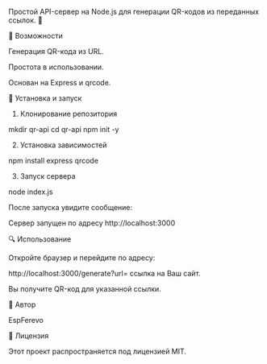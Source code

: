 Простой API-сервер на Node.js для генерации QR-кодов из переданных ссылок. 🚀

📌 Возможности

Генерация QR-кода из URL.

Простота в использовании.

Основан на Express и qrcode.

🚀 Установка и запуск

1. Клонирование репозитория

mkdir qr-api
cd qr-api
npm init -y

2. Установка зависимостей

npm install express qrcode

3. Запуск сервера

node index.js

После запуска увидите сообщение:

Сервер запущен по адресу http://localhost:3000

🔍 Использование

Откройте браузер и перейдите по адресу:

http://localhost:3000/generate?url= ссылка на Ваш сайт.

Вы получите QR-код для указанной ссылки.

🎯 Автор

EspFerevo

📜 Лицензия

Этот проект распространяется под лицензией MIT.
